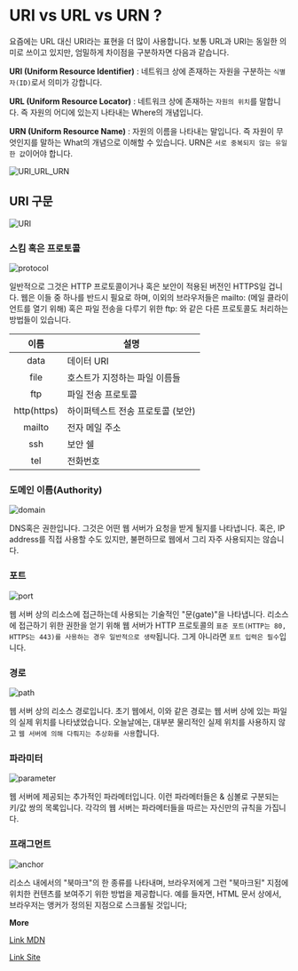 # URI vs URL vs URN ?

요즘에는 URL 대신 URI라는 표현을 더 많이 사용합니다. 보통 URL과 URI는 동일한 의미로 쓰이고 있지만, 엄밀하게 차이점을 구분하자면 다음과 같습니다.

**URI (Uniform Resource Identifier)** : 네트워크 상에 존재하는 자원을 구분하는 `식별자(ID)`로서 의미가 강합니다.

**URL (Uniform Resource Locator)** : 네트워크 상에 존재하는 `자원의 위치`를 말합니다. 즉 자원의 어디에 있는지 나타내는 Where의 개념입니다.

**URN (Uniform Resource Name)** : 자원의 이름을 나타내는 말입니다. 즉 자원이 무엇인지를 말하는 What의 개념으로 이해할 수 있습니다. URN은 `서로 중복되지 않는 유일한 값`이어야 합니다.

![URI_URL_URN](https://img1.daumcdn.net/thumb/R800x0/?scode=mtistory2&fname=https%3A%2F%2Ft1.daumcdn.net%2Fcfile%2Ftistory%2F2637274E52C96C5514)

## URI 구문

![URI](https://t1.daumcdn.net/cfile/tistory/255D3F4755AF337B1B)

### 스킴 혹은 프로토콜

![protocol](https://mdn.mozillademos.org/files/8013/mdn-url-protocol@x2.png)

일반적으로 그것은 HTTP 프로토콜이거나 혹은 보안이 적용된 버전인 HTTPS일 겁니다. 웹은 이들 중 하나를 반드시 필요로 하며, 이외의 브라우저들은 mailto: (메일 클라이언트를 열기 위해) 혹은 파일 전송을 다루기 위한 ftp: 와 같은 다른 프로토콜도 처리하는 방법들이 있습니다.

|    이름     | 설명                              |
| :---------: | --------------------------------- |
|    data     | 데이터 URI                        |
|    file     | 호스트가 지정하는 파일 이름들     |
|     ftp     | 파일 전송 프로토콜                |
| http(https) | 하이퍼텍스트 전송 프로토콜 (보안) |
|   mailto    | 전자 메일 주소                    |
|     ssh     | 보안 쉘                           |
|     tel     | 전화번호                          |

### 도메인 이름(Authority)

![domain](https://mdn.mozillademos.org/files/8015/mdn-url-domain@x2.png)

DNS혹은 권한입니다. 그것은 어떤 웹 서버가 요청을 받게 될지를 나타냅니다. 혹은, IP address를 직접 사용할 수도 있지만, 불편하므로 웹에서 그리 자주 사용되지는 않습니다.

### 포트

![port](https://mdn.mozillademos.org/files/8017/mdn-url-port@x2.png)

웹 서버 상의 리소스에 접근하는데 사용되는 기술적인 "문(gate)"을 나타냅니다. 리소스에 접근하기 위한 권한을 얻기 위해 웹 서버가 HTTP 프로토콜의 `표준 포트(HTTP는 80, HTTPS는 443)를 사용하는 경우 일반적으로 생략`됩니다. 그게 아니라면 `포트 입력은 필수`입니다.

### 경로

![path](https://mdn.mozillademos.org/files/8019/mdn-url-path@x2.png)

웹 서버 상의 리소스 경로입니다. 초기 웹에서, 이와 같은 경로는 웹 서버 상에 있는 파일의 실제 위치를 나타냈었습니다. 오늘날에는, 대부분 물리적인 실제 위치를 사용하지 않고 `웹 서버에 의해 다뤄지는 추상화를 사용`합니다.

### 파라미터

![parameter](https://mdn.mozillademos.org/files/8021/mdn-url-parameters@x2.png)

웹 서버에 제공되는 추가적인 파라메터입니다. 이런 파라메터들은 & 심볼로 구분되는 키/값 쌍의 목록입니다. 각각의 웹 서버는 파라메터들을 따르는 자신만의 규칙을 가집니다.

### 프래그먼트

![anchor](https://mdn.mozillademos.org/files/8023/mdn-url-anchor@x2.png)

리소스 내에서의 "북마크"의 한 종류를 나타내며, 브라우저에게 그런 "북마크된" 지점에 위치한 컨텐츠를 보여주기 위한 방법을 제공합니다. 예를 들자면, HTML 문서 상에서, 브라우저는 앵커가 정의된 지점으로 스크롤될 것입니다;

**More**

[Link MDN](https://developer.mozilla.org/ko/docs/Web/HTTP/Basics_of_HTTP/Identifying_resources_on_the_Web)

[Link Site](https://mygumi.tistory.com/139)
